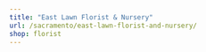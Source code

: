 ```yaml
---
title: "East Lawn Florist & Nursery"
url: /sacramento/east-lawn-florist-and-nursery/
shop: florist
---
```

